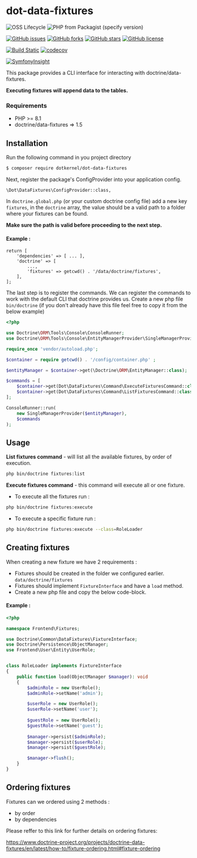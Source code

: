 # dot-data-fixtures

![OSS Lifecycle](https://img.shields.io/osslifecycle/dotkernel/dot-data-fixtures)
![PHP from Packagist (specify version)](https://img.shields.io/packagist/php-v/dotkernel/dot-data-fixtures/1.1.3)

[![GitHub issues](https://img.shields.io/github/issues/dotkernel/dot-data-fixtures)](https://github.com/dotkernel/dot-data-fixtures/issues)
[![GitHub forks](https://img.shields.io/github/forks/dotkernel/dot-data-fixtures)](https://github.com/dotkernel/dot-data-fixtures/network)
[![GitHub stars](https://img.shields.io/github/stars/dotkernel/dot-data-fixtures)](https://github.com/dotkernel/dot-data-fixtures/stargazers)
[![GitHub license](https://img.shields.io/github/license/dotkernel/dot-data-fixtures)](https://github.com/dotkernel/dot-data-fixtures/blob/1.0/LICENSE)

[![Build Static](https://github.com/dotkernel/dot-data-fixtures/actions/workflows/static-analysis.yml/badge.svg?branch=1.0)](https://github.com/dotkernel/dot-data-fixtures/actions/workflows/static-analysis.yml)
[![codecov](https://codecov.io/gh/dotkernel/dot-data-fixtures/graph/badge.svg?token=PGOXZOZAB0)](https://codecov.io/gh/dotkernel/dot-data-fixtures)

[![SymfonyInsight](https://insight.symfony.com/projects/6bac345c-9548-47ec-ab4a-25773a98ed03/big.svg)](https://insight.symfony.com/projects/6bac345c-9548-47ec-ab4a-25773a98ed03)

This package provides a CLI interface for interacting with doctrine/data-fixtures.

**Executing fixtures will **append** data to the tables.**

### Requirements
- PHP >= 8.1
- doctrine/data-fixtures => 1.5

## Installation

Run the following command in you project directory
```bash
$ composer require dotkernel/dot-data-fixtures
```

Next, register the package's ConfigProvider into your application config.

```\Dot\DataFixtures\ConfigProvider::class,```

In ``doctrine.global.php`` (or your custom doctrine config file) add a new key `fixtures`, in the `doctrine`
array, the value should be a valid path to a folder where your fixtures can be found.

**Make sure the path is valid before proceeding to the next step.**

#### Example :
```
return [
    'dependencies' => [ ... ],
    'doctrine' => [
        ...,
        'fixtures' => getcwd() . '/data/doctrine/fixtures',
    ],
];
```

The last step is to register the commands.
We can register the commands to work with the default CLI that doctrine provides us.
Create a new php file `bin/doctrine` (if you don't already have this file feel free to copy it from the below example)

```php
<?php

use Doctrine\ORM\Tools\Console\ConsoleRunner;
use Doctrine\ORM\Tools\Console\EntityManagerProvider\SingleManagerProvider;

require_once 'vendor/autoload.php';

$container = require getcwd() . '/config/container.php' ;

$entityManager = $container->get(\Doctrine\ORM\EntityManager::class);

$commands = [
    $container->get(Dot\DataFixtures\Command\ExecuteFixturesCommand::class),
    $container->get(Dot\DataFixtures\Command\ListFixturesCommand::class),
];

ConsoleRunner::run(
    new SingleManagerProvider($entityManager),
    $commands
);
```

## Usage

**List fixtures command** - will list all the available fixtures, by order of execution.
````bash
php bin/doctrine fixtures:list
````

**Execute fixtures command** - this command will execute all or one fixture.
- To execute all the fixtures run :
```bash
php bin/doctrine fixtures:execute
```

- To execute a specific fixture run :
```bash
php bin/doctrine fixtures:execute --class=RoleLoader
```


## Creating fixtures

When creating a new fixture we have 2 requirements :
- Fixtures should be created in the folder we configured earlier. ``data/doctrine/fixtures``
- Fixtures should implement ``FixtureInterface`` and have a ``load`` method.
- Create a new php file and copy the below code-block.

#### Example :

```php
<?php

namespace Frontend\Fixtures;

use Doctrine\Common\DataFixtures\FixtureInterface;
use Doctrine\Persistence\ObjectManager;
use Frontend\User\Entity\UserRole;


class RoleLoader implements FixtureInterface
{
    public function load(ObjectManager $manager): void
    {
        $adminRole = new UserRole();
        $adminRole->setName('admin');

        $userRole = new UserRole();
        $userRole->setName('user');
        
        $guestRole = new UserRole();
        $guestRole->setName('guest');
        
        $manager->persist($adminRole);
        $manager->persist($userRole);
        $manager->persist($guestRole);

        $manager->flush();
    }
}
```

## Ordering fixtures

Fixtures can we ordered using 2 methods :
 - by order
 - by dependencies

Please reffer to this link for further details on ordering fixtures: 

https://www.doctrine-project.org/projects/doctrine-data-fixtures/en/latest/how-to/fixture-ordering.html#fixture-ordering

